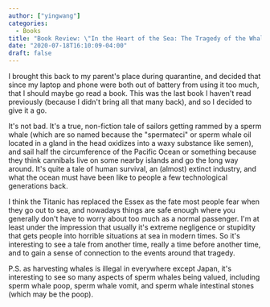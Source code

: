 ```yaml
---
author: ["yingwang"]
categories:
  - Books
title: "Book Review: \"In the Heart of the Sea: The Tragedy of the Whaleship Essex\", by Nathaniel Philbrick"
date: "2020-07-18T16:10:09-04:00"
draft: false
---
```


I brought this back to my parent's place during quarantine, and decided that
since my laptop and phone were both out of battery from using it too much, that
I should maybe go read a book. This was the last book I haven't read previously
(because I didn't bring all that many back), and so I decided to give it a go.

It's not bad. It's a true, non-fiction tale of sailors getting rammed by a sperm
whale (which are so named because the "spermateci" or sperm whale oil located in
a gland in the head oxidizes into a waxy substance like semen), and sail half
the circumference of the Pacific Ocean or something because they think cannibals
live on some nearby islands and go the long way around. It's quite a tale of
human survival, an (almost) extinct industry, and what the ocean must have been
like to people a few technological generations back.

I think the Titanic has replaced the Essex as the fate most people fear when
they go out to sea, and nowadays things are safe enough where you generally
don't have to worry about too much as a normal passenger. I'm at least under the
impression that usually it's extreme negligence or stupidity that gets people
into horrible situations at sea in modern times. So it's interesting to see a
tale from another time, really a time before another time, and to gain a sense
of connection to the events around that tragedy.

P.S. as harvesting whales is illegal in everywhere except Japan, it's
interesting to see so many aspects of sperm whales being valued, including sperm
whale poop, sperm whale vomit, and sperm whale intestinal stones (which may be
the poop).
